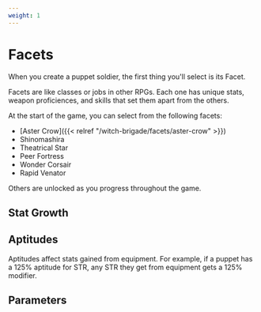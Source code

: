 ```yaml
---
weight: 1
---
```


# Facets

When you create a puppet soldier, the first thing you'll select is its Facet.

Facets are like classes or jobs in other RPGs. Each one has unique stats, weapon proficiences, and skills that set them apart from the others.

At the start of the game, you can select from the following facets:

 - [Aster Crow]({{< relref "/witch-brigade/facets/aster-crow" >}})
 - Shinomashira
 - Theatrical Star
 - Peer Fortress
 - Wonder Corsair
 - Rapid Venator

Others are unlocked as you progress throughout the game.

## Stat Growth

## Aptitudes

Aptitudes affect stats gained from equipment. For example, if a puppet has a 125% aptitude for STR, any STR they get from equipment gets a 125% modifier.

## Parameters

